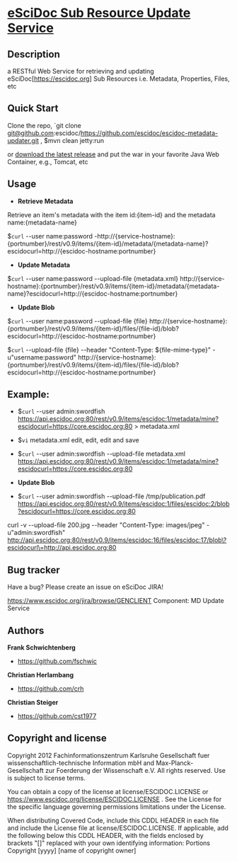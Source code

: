 [eSciDoc Sub Resource Update Service](https://github.com/escidoc/escidoc-metadata-updater)
====================================

## Description

a RESTful Web Service for retrieving and updating eSciDoc[https://escidoc.org] Sub 
Resources i.e. Metadata, Properties, Files, etc

## Quick Start

Clone the repo, `git clone git@github.com:escidoc/https://github.com/escidoc/escidoc-metadata-updater.git ,
$mvn clean jetty:run

or [download the latest release](https://github.com/downloads/escidoc/escidoc-metadata-updater/rest.war)
and put the war in your favorite Java Web Container, e.g., Tomcat, etc

## Usage

+ **Retrieve Metadata**

Retrieve an item's metadata with the item id:{item-id} and the metadata name:{metadata-name}

$`curl` --user name:password -http://{service-hostname}:{portnumber}/rest/v0.9/items/{item-id}/metadata/{metadata-name}?escidocurl=http://{escidoc-hostname:portnumber}

+ **Update Metadata**

$`curl` --user name:password --upload-file {metadata.xml} http://{service-hostname}:{portnumber}/rest/v0.9/items/{item-id}/metadata/{metadata-name}?escidocurl=http://{escidoc-hostname:portnumber}

+ **Update Blob**

$`curl` --user name:password --upload-file {file} http://{service-hostname}:{portnumber}/rest/v0.9/items/{item-id}/files/{file-id}/blob?escidocurl=http://{escidoc-hostname:portnumber}

$`curl` --upload-file {file} --header "Content-Type: ${file-mime-type}" -u"username:password" http://{service-hostname}:{portnumber}/rest/v0.9/items/{item-id}/files/{file-id}/blob\?escidocurl\=http://{escidoc-hostname:portnumber}

## Example:

+ $`curl` --user admin:swordfish https://api.escidoc.org:80/rest/v0.9/items/escidoc:1/metadata/mine?escidocurl=https://core.escidoc.org:80 > metadata.xml

+ $`vi` metadata.xml
  edit, edit, edit and save

+ $`curl` --user admin:swordfish --upload-file metadata.xml https://api.escidoc.org:80/rest/v0.9/items/escidoc:1/metadata/mine?escidocurl=https://core.escidoc.org:80

+ **Update Blob**

+ $`curl` --user admin:swordfish --upload-file /tmp/publication.pdf https://api.escidoc.org:80/rest/v0.9/items/escidoc:1/files/escidoc:2/blob?escidocurl=https://core.escidoc.org:80

curl -v --upload-file 200.jpg --header "Content-Type: images/jpeg" -u"admin:swordfish" http://api.escidoc.org:80/rest/v0.9/items/escidoc:16/files/escidoc:17/blob\?escidocurl\=http://api.escidoc.org:80

Bug tracker
-----------

Have a bug? Please create an issue on eSciDoc JIRA!

https://www.escidoc.org/jira/browse/GENCLIENT
Component: MD Update Service

Authors
-------

**Frank Schwichtenberg**

+ https://github.com/fschwic

**Christian Herlambang**

+ https://github.com/crh

**Christian Steiger**

+ https://github.com/cst1977

Copyright and license
---------------------

Copyright 2012 Fachinformationszentrum Karlsruhe Gesellschaft
fuer wissenschaftlich-technische Information mbH and Max-Planck-
Gesellschaft zur Foerderung der Wissenschaft e.V.
All rights reserved.  Use is subject to license terms.

You can obtain a copy of the license at license/ESCIDOC.LICENSE
or https://www.escidoc.org/license/ESCIDOC.LICENSE .
See the License for the specific language governing permissions
limitations under the License.

When distributing Covered Code, include this CDDL HEADER in each
file and include the License file at license/ESCIDOC.LICENSE.
If applicable, add the following below this CDDL HEADER, with the
fields enclosed by brackets "[]" replaced with your own identifying
information: Portions Copyright [yyyy] [name of copyright owner]
